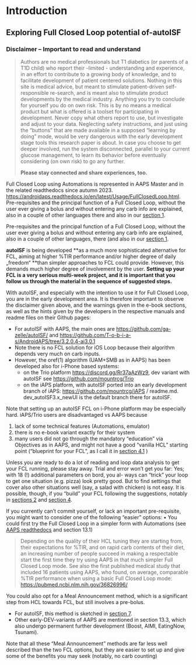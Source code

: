 # Introduction

## Exploring Full Closed Loop potential of-autoISF

### Disclaimer – Important to read and understand
<blockquote> 
Authors are no medical professionals but T1 diabetics (or parents of a T1D child) who report their -limited - 
understanding and experience, in an effort to contribute to a growing body of knowledge, and to facilitate 
development of patient centered solutions. Nothing in this site is medical advice, but meant to stimulate 
patient-driven self-responsible re-search, and is meant also to stimulate product 
developments by the medical industry. Anything you try to conclude for yourself you do on own risk. 
This is by no means a medical product but what is offered is a toolset for participating in development. 
Never copy what others report to use, but investigate and adjust to your data. Neglecting safety instructions, and just using the “buttons” that are made available in a supposed “learning by doing” mode, would be very dangerous with the early development stage tools this research paper is about. 
In case you choose to get deeper involved, run the system disconnected, parallel to
your current glucose management, to learn its behavior before eventually considering (on own risk) 
to go any further. 
<p> <b>Please stay connected and share experiences, too.</b></p>
</blockquote>


Full Closed Loop using Automations is represented in AAPS Master and in the related
readthedocs since autumn 2023. <https://androidaps.readthedocs.io/en/latest/Usage/FullClosedLoop.html>.
Pre-requisites and the principal function of a Full Closed Loop, without the user ever giving a bolus
and without entering any carb info are explained, also in a couple of other languages there and
also in our [section 1](section_1.md).


Pre-requisites and the principal function of a Full Closed Loop, without the user ever giving a bolus
and without entering any carb info are explained, also in a couple of other languages, there (and
also in our [section 1](section_1.md).

**autoISF** is being developed **as a much more sophisticated alternative for FCL, aiming at
higher %TIR performance and/or higher degree of daily „freedom“ **than simpler approaches to
FCL could provide.
However, this demands much higher degree of involvement by the user. **Setting up your FCL is a
very serious multi-week project, and it is important that you follow us through the material in
the sequence of suggested steps.**

With autoISF, and especially with the intention to use it for Full Closed Loop, you are in the early
development area. It is therefore important to observe the disclaimer given above, and the warnings 
given in the e-book sections, as well as the hints given by the developers in the respective
manuals and readme files on their Github pages:

- For autoISF with AAPS, the main ones are <https://github.com/ga-zelle/autoISF/> and <https://github.com/T-o-b-i-a-s/AndroidAPS/tree/3.2.0.4-ai3.0.1>
- Note there is no FCL solution for iOS Loop because their algorithm depends very much on carb inputs.
- However, the oref(1) algorithm (UAM+SMB as in AAPS) has been developed also for i-Phone based systems:
  - on the Trio platform <https://discord.gg/Rr37aAzWz9>, dev variant with autoISF see <https://github.com/mountrcg/Trio>
  - on the iAPS platform, with autoISF ported into an early development branch of iAPS: https://github.com/mountrcg/iAPS / readme.md. dev_autoISF3.x_newUI is the default branch there for autoISF.


Note that setting up an autoISF FCL on i-Phone platform may be especially hard. iAPS/Trio users are disadvantaged vs AAPS because 
1) lack of some technical features (Automations, emulator) 
2) there is no e-book variant exactly for their system
3) many users did not go through the mandatory “education” via Objectives as in AAPS, and might not have a good “vanilla HCL” starting point (“blueprint for your
FCL”, as I call it in [section 4.1](section_4.md) )


Unless you are ready to do a lot of reading and loop data analysis to get your FCL running, please
stay away. Trial and error won’t get you far: Yes; with 18 (!) additional parameters on bord, you al-
ways can “trick” your loop to get one situation (e.g. pizza) look pretty good. But to find settings that
cover also other situations well (say, a salad with chicken) is not easy. It is possible, though, if you
“build” your FCL following the suggestions, notably in [sections 2](section_2.md) and [section 4](section_4.md).

If you currently can’t commit yourself, or lack an important pre-requisite, you might want to consider one of the following “easier” options:
•	You could first try the Full Closed Loop in a simpler form with Automations (see [AAPS readthedocs](https://androidaps.readthedocs.io/en/latest/Usage/FullClosedLoop.html) and section 13.1) 

<blockquote>Depending on the quality of their HCL tuning they are starting from, their expectations for
%TIR, and on rapid carb contents of their diet, an increasing number of people succeed in
making a respectable start the first time they try using AAPS in that much simpler Full
Closed Loop mode.
See also the first published medical study that included 16 patients using AAPS, who found, 
on average, comparable %TIR performance when using a basic Full Closed Loop mode:
<a href=" https://pubmed.ncbi.nlm.nih.gov/36826996/">https://pubmed.ncbi.nlm.nih.gov/36826996/</a> </blockquote>


You could also opt for a Meal Announcement method, which is a significant step from
HCL towards FCL, but still involves a pre-bolus.
- For autoISF, this method is sketched in [section 7]().
- Other early-DEV-variants of AAPS are mentioned in section 13.3, which also undergo permanent further development (Boost, AIMI, EatingNow, Tsunami).

Note that all these “Meal Announcement” methods are far less well described than the two FCL options, but they are easier to set up and give some of 
the benefits you may seek (notably, no carb counting)















